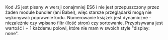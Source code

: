 Kod JS jest pisany w wersji conajmniej ES6 i nie jest przepuszczony przez żaden module bundler (ani Babel), więc starsze przeglądarki mogą nie wykonywać poprawnie kodu.
Numerowanie książek jest dynamiczne - niezależnie czy wpisano filtr (ilość stron) czy sortowanie. Przypisywana jest wartość i + 1 każdemu polowi, które nie mam w swoich style "display: none".